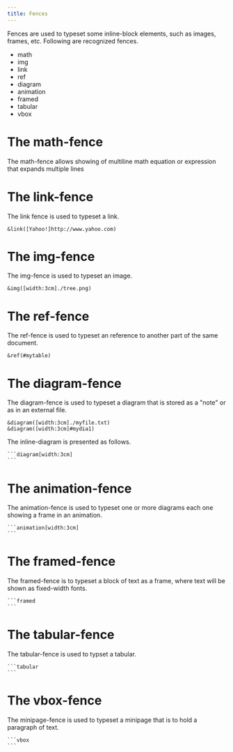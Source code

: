 ```yaml
---
title: Fences
---
```


Fences are used to typeset some inline-block elements, such
as images, frames, etc. Following are recognized fences.

- math
- img
- link
- ref
- diagram
- animation
- framed
- tabular
- vbox

# The math-fence

The math-fence allows showing of multiline math equation
or expression that expands multiple lines

   ```math
   ```


# The link-fence

The link fence is used to typeset a link.

    &link([Yahoo!]http://www.yahoo.com) 


# The img-fence

The img-fence is used to typeset an image.

    &img([width:3cm]./tree.png)

# The ref-fence

The ref-fence is used to typeset an reference to another part of the
same document. 

    &ref(#mytable)

# The diagram-fence

The diagram-fence is used to typeset a diagram that
is stored as a "note" or as in an external file.

    &diagram([width:3cm]./myfile.txt)
    &diagram([width:3cm]#mydia1)

The inline-diagram is presented as follows.

    ```diagram[width:3cm]
    ```

# The animation-fence

The animation-fence is used to typeset one or more diagrams
each one showing a frame in an animation. 

    ```animation[width:3cm]
    ```

# The framed-fence

The framed-fence is to typeset a block of text as a frame, where
text will be shown as fixed-width fonts. 

    ```framed
    ```

# The tabular-fence

The tabular-fence is used to typset a tabular.

    ```tabular
    ```

# The vbox-fence

The minipage-fence is used to typeset a minipage that is to hold a
paragraph of text.

    ```vbox
    ```



